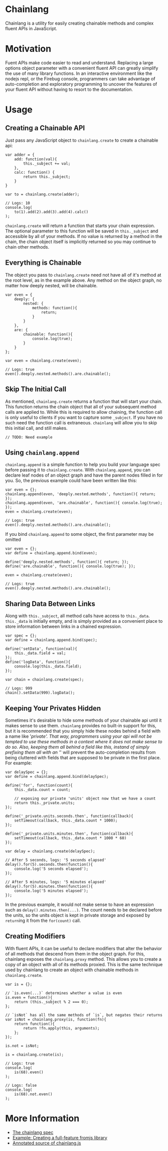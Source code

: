 Chainlang
=========

Chainlang is a utility for easily creating chainable methods and complex fluent APIs in JavaScript.

Motivation
==========

Fuent APIs make code easier to read and understand. Replacing a large options object parameter with a convenient
fluent API can greatly simplify the use of many library functions. In an interactive environment like the
nodejs repl, or the Firebug console, programmers can take advantage of auto-completion and exploratory programming
to uncover the features of your fluent API without having to resort to the documentation.

Usage
=====

Creating a Chainable API
------------------------

Just pass any JavaScript object to `chainlang.create` to create a chainable api:

```
var adder = {
    add: function(val){ 
        this._subject += val; 
    },
    calc: function() { 
        return this._subject; 
    }
}

var to = chainlang.create(adder);

// Logs: 10
console.log(
    to(1).add(2).add(3).add(4).calc()
);
```

`chainlang.create` will return a function that starts your chain expression. The optional parameter
to this function will be saved in `this._subject` and accessible by all of your methods. If no value
is returned by a method in the chain, the chain object itself is implicitly returned so you may
continue to chain other methods.

Everything is Chainable
-----------------------

The object you pass to `chainlang.create` need not have all of it's method at the root level, as in
the example above. Any method on the object graph, no matter how deeply nested, will be chainable.

```
var even = {
    deeply: {
        nested: {
            methods: function(){
                return;   
            }
        }
    },
    are: {
        chainable: function(){
            console.log(true);   
        }
    }
};

var even = chainlang.create(even);

// Logs: true
even().deeply.nested.methods().are.chainable();
```

Skip The Initial Call
---------------------

As mentioned, `chainlang.create` returns a function that will start your chain. This function returns the
chain object that all of your subsequent method calls are applied to. While this is required to allow chaining,
the function call is only useful to clients if you want to capture some `_subject`. If you have no such need
the function call is extraneous. `chainlang` will allow you to skip this initial call, and still makes.

```
// TODO: Need example
```

Using `chainlang.append`
------------------------

`chainlang.append` is a simple function to help you build your language spec before passing it to
`chainlang.create`. With `chainlang.append`, you can declare leaf nodes of an object graph and
have the parent nodes filled in for you. So, the previous example could have been written like this:

```
var even = {};
chainlang.append(even, 'deeply.nested.methods', function(){ return; });
chainlang.append(even, 'are.chainable', function(){ console.log(true); });
even = chainlang.create(even);

// Logs: true
even().deeply.nested.methods().are.chainable();
```

If you bind `chainlang.append` to some object, the first parameter may be omitted

```
var even = {};
var define = chainlang.append.bind(even);

define('deeply.nested.methods', function(){ return; });
define('are.chainable', function(){ console.log(true); });

even = chainlang.create(even);

// Logs: true
even().deeply.nested.methods().are.chainable();
```

Sharing Data Between Links
--------------------------

Along with `this._subject`, all method calls have access to `this._data`. `this._data` is initially
empty, and is simply provided as a convenient place to store information between links in a chained
expression.

```
var spec = {};
var define = chainlang.append.bind(spec);

define('setData', function(val){ 
    this._data.field = val; 
});
define('logData', function(){ 
    console.log(this._data.field); 
});

var chain = chainlang.create(spec);

// Logs: 999
chain().setData(999).logData();
```

Keeping Your Privates Hidden
----------------------------

Sometimes it's desirable to hide some methods of your chainable api until it makes sense to use them.
`chainlang` provides no built-in support for this, but it is recommended that you simply hide these nodes
behind a field with a name like '_private'. That way, programmers using your api will not be tempted to use
these methods in a context where it does not make sense to do so. Also, keeping them *all* behind
a field like this, instand of simply prefixing them all with an '_' will prevent the auto-completion
results from being cluttered with fields that are supposed to be private in the first place. For example:

```
var delaySpec = {};
var define = chainlang.append.bind(delaySpec);

define('for', function(count){
    this._data.count = count;
    
    // exposing our private 'units' object now that we have a count
    return this._private.units;
});

define('_private.units.seconds.then', function(callback){
    setTimeout(callback, this._data.count * 1000);
});

define('_private.units.minutes.then', function(callback){
    setTimeout(callback, this._data.count * 1000 * 60)
});

var delay = chainlang.create(delaySpec);

// After 5 seconds, logs: '5 seconds elapsed'
delay().for(5).seconds.then(function(){
    console.log('5 seconds elapsed');
});

// After 5 minutes, logs: '5 minutes elapsed'
delay().for(5).minutes.then(function(){
    console.log('5 minutes elapsed');
});
```

In the previous example, it would not make sense to have an expression such as `delay().minutes.then(...)`.
The count needs to be declared before the units, so the units object is kept in private storage and exposed
by `return`ing it from the `for(count)` call.

Creating Modifiers
------------------

With fluent APIs, it can be useful to declare modifiers that alter the behavior of all methods that descend
from them in the object graph. For this, chainlang exposes the `chainlang.proxy` method. This allows you to
create a copy of an object with all of its methods proxied. This is the same technique used by
chainlang to create an object with chainable methods in `chainlang.create`.

```
var is = {};

// `is.even(...)` determines whether a value is even
is.even = function(){
    return (this._subject % 2 === 0);
};

// `isNot` has all the same methods of `is`, but negates their returns
var isNot = chainlang.proxy(is, function(fn){
    return function(){
        return !fn.apply(this, arguments);  
    };
});

is.not = isNot;

is = chainlang.create(is);

// Logs: true
console.log(
    is(68).even()
);

// Logs: false
console.log(
    is(68).not.even()
);
```

More Information
================

* [The chainlang spec](http://jbreeden.github.io/chainlang/spec/spec.html)
* [Example: Creating a full-feature fromjs library](http://jbreeden.github.io/chainlang/fromjs/from.html)
* [Annotated source of chainlang.js](http://jbreeden.github.io/chainlang/source/chainlang.html)
